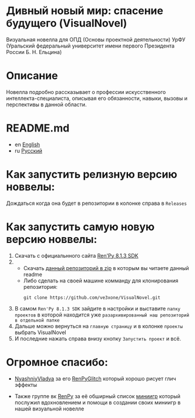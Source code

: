 #  Дивный новый мир: спасение будущего (VisualNovel)
Визуальная новелла для ОПД (Основы проектной деятельности) УрФУ (Уральский федеральный университет имени первого Президента России Б. Н. Ельцина)

# Описание
Новелла подробно рассказывает о профессии искусственного интеллекта-специалиста, описывая его обязанности, навыки, вызовы и перспективы в данной области.

# README.md
- en [English](https://github.com/ve3xone/VisualNovel/blob/main/README.en.md)
- ru [Русский](https://github.com/ve3xone/VisualNovel/blob/main/README.md)

# Как запустить релизную версию новвелы:
Дождаться когда она будет в репозитории в колонке справа в `Releases`

# Как запустить самую новую версию новвелы:
1. Cкачать с официальнного сайта [Ren'Py 8.1.3 SDK](https://www.renpy.org/latest.html) 
2. - Скачать [данный репозиторий в zip](https://github.com/ve3xone/VisualNovel/archive/master.zip) в которым вы читаете данный readme
   - Либо сделать на своей машине комманду для клонирования репозитория:
     ```
     git clone https://github.com/ve3xone/VisualNovel.git
     ```
3. В самом `Ren'Py 8.1.3 SDK` зайдите в настройки и выставите `папку проектов` в которой находится уже `разархивированный наш репозиторий в отдельной папке`
4. Дальше можно вернуться на `главную страницу` и в колонке `проекты` выбрать VisualNovel
5. И последние нажать справа внизу кнопку `Запустить проект` и всё.

# Огромное спасибо:

* [NyashniyVladya](https://github.com/NyashniyVladya/) за его [RenPyGlitch](https://github.com/NyashniyVladya/RenPyGlitchs) который хорошо рисует глич эффекты

* Также группе вк [RenPy](https://vk.com/renpy) за её обширный список [миниигр](https://vk.com/topic-7553243_35171228) который послужил вдохновлением и помощи в создании своих миниигр в нашей визуальной новелле